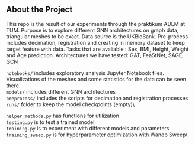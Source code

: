 ## About the Project
This repo is the result of our experiments through the praktikum ADLM at TUM. Purpose is to explore different GNN architectures on graph data, triangular meshes to be exact. Data source is the UKBioBank.
Pre-process includes decimation, registration and creating in memory dataset to keep target feature with data.
Tasks that are avaliable : Sex, BMI, Height, Weight and Age prediction.
Architectures we have tested: GAT, FeaStNet, SAGE, GCN

`notebooks/` includes exploratory analysis Jupyter Notebook files. Visualizations of the meshes and some statistics for the data can be seen there.\
`models/` includes different GNN architectures\
`preprocess/` includes the scripts for decimation and registration processes\
`runs/` folder to keep the model checkpoints (empty)\

`helper_methods.py` has functions for utilization\
`testing.py` is to test a trained model\
`training.py` is to experiment with different models and parameters\
`training_sweep.py` is for hyperparameter optimization with Wandb Sweep\